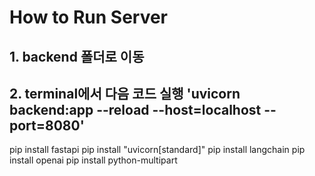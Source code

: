 # How to Run Server

## 1. backend 폴더로 이동

## 2. terminal에서 다음 코드 실행 'uvicorn backend:app --reload --host=localhost --port=8080'

pip install fastapi
pip install "uvicorn[standard]"
pip install langchain
pip install openai
pip install python-multipart
